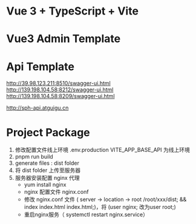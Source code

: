 # Vue 3 + TypeScript + Vite

# Vue3 Admin Template

# Api Template

http://39.98.123.211:8510/swagger-ui.html
http://139.198.104.58:8212/swagger-ui.html
http://139.198.104.58:8209/swagger-ui.html

http://sph-api.atguigu.cn

# Project Package

1. 修改配置文件线上环境 .env.production VITE_APP_BASE_API 为线上环境
2. pnpm run build
3. generate files : dist folder
4. 将 dist folder 上传至服务器
5. 服务器安装配置 nginx 代理
   - yum install nginx
   - nginx 配置文件 nginx.conf
   - 修改 nginx.conf 文件 ( server -> location -> root /root/xxx/dist; && index index.html index.html;)，将 (user nginx; 改为user root;)
   - 重启nginx服务（ systemctl restart nginx.service）
